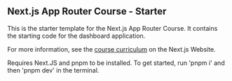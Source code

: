 ## Next.js App Router Course - Starter

This is the starter template for the Next.js App Router Course. It contains the starting code for the dashboard application.

For more information, see the [course curriculum](https://nextjs.org/learn) on the Next.js Website.

Requires Next.JS and pnpm to be installed. To get started, run 'pnpm i' and then 'pnpm dev' in the terminal.
